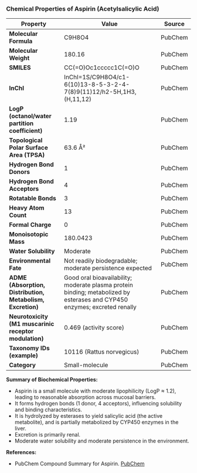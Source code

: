 ### Chemical Properties of Aspirin (Acetylsalicylic Acid)

| Property                                               | Value                                  | Source    |
|--------------------------------------------------------|----------------------------------------|-----------|
| **Molecular Formula**                                  | C9H8O4                                 | PubChem   |
| **Molecular Weight**                                   | 180.16                                 | PubChem   |
| **SMILES**                                             | CC(=O)Oc1ccccc1C(=O)O                  | PubChem   |
| **InChI**                                              | InChI=1S/C9H8O4/c1-6(10)13-8-5-3-2-4-7(8)9(11)12/h2-5H,1H3,(H,11,12) | PubChem   |
| **LogP (octanol/water partition coefficient)**          | 1.19                                   | PubChem   |
| **Topological Polar Surface Area (TPSA)**              | 63.6 Å²                                | PubChem   |
| **Hydrogen Bond Donors**                               | 1                                      | PubChem   |
| **Hydrogen Bond Acceptors**                            | 4                                      | PubChem   |
| **Rotatable Bonds**                                    | 3                                      | PubChem   |
| **Heavy Atom Count**                                   | 13                                     | PubChem   |
| **Formal Charge**                                      | 0                                      | PubChem   |
| **Monoisotopic Mass**                                  | 180.0423                               | PubChem   |
| **Water Solubility**                                   | Moderate                               | PubChem   |
| **Environmental Fate**                                 | Not readily biodegradable; moderate persistence expected | PubChem |
| **ADME (Absorption, Distribution, Metabolism, Excretion)** | Good oral bioavailability; moderate plasma protein binding; metabolized by esterases and CYP450 enzymes; excreted renally | PubChem |
| **Neurotoxicity (M1 muscarinic receptor modulation)**  | 0.469 (activity score)                 | PubChem   |
| **Taxonomy IDs (example)**                             | 10116 (Rattus norvegicus)              | PubChem   |
| **Category**                                           | Small-molecule                         | PubChem   |

**Summary of Biochemical Properties:**
- Aspirin is a small molecule with moderate lipophilicity (LogP ≈ 1.2), leading to reasonable absorption across mucosal barriers.
- It forms hydrogen bonds (1 donor, 4 acceptors), influencing solubility and binding characteristics.
- It is hydrolyzed by esterases to yield salicylic acid (the active metabolite), and is partially metabolized by CYP450 enzymes in the liver.
- Excretion is primarily renal.
- Moderate water solubility and moderate persistence in the environment.

**References:**
- PubChem Compound Summary for Aspirin. [PubChem](https://pubchem.ncbi.nlm.nih.gov/compound/aspirin)